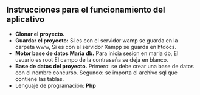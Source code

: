 ## Instrucciones para el funcionamiento del aplicativo

- **Clonar el proyecto.**
- **Guardar el proyecto:** Si es con el servidor wamp se guarda en la carpeta www, Si es con el servidor Xampp se guarda en htdocs.
- **Motor base de datos Maria db.** Para inicia sesion en maria db, 
		El usuario es root 
		El campo de la contraseña se deja en blanco.
-  **Base de datos del proyecto.** 
		Primero: se debe crear una base de datos con el nombre concurso. 
		Segundo: se importa el archivo sql que contiene las tablas.
- Lenguaje de programación: **Php**
